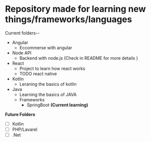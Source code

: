 # Repository made for learning new things/frameworks/languages

Current folders--

* Angular
    * Eccommerse with angular
* Node API
    * Backend with node.js (Check in README for more details )
* React
    * Project to learn how react works
    * TODO react native
* Kotlin
    * Leraning the basics of kotlin
* Java
    * Learning the basics of JAVA
    * Frameworks
        * SpringBoot  **(Current learning)**

**Future Folders**
- [ ] Kotlin  
- [ ] PHP/Lavarel
- [ ] .Net
